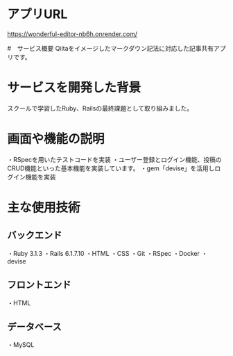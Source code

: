 # アプリURL
https://wonderful-editor-nb6h.onrender.com/

#　サービス概要
Qiitaをイメージしたマークダウン記法に対応した記事共有アプリです。

# サービスを開発した背景
スクールで学習したRuby、Railsの最終課題として取り組みました。

# 画面や機能の説明
・RSpecを用いたテストコードを実装
・ユーザー登録とログイン機能、投稿のCRUD機能といった基本機能を実装しています。
・gem「devise」を活用しログイン機能を実装

# 主な使用技術
## バックエンド
・Ruby 3.1.3
・Rails 6.1.7.10
・HTML
・CSS
・Git
・RSpec
・Docker
・devise

## フロントエンド
・HTML

## データベース
・MySQL 　

